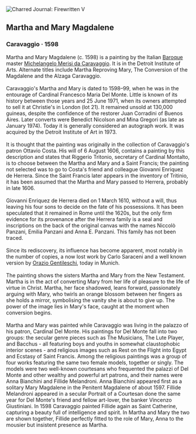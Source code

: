 <div class="artwork-of-the-day">
  <div class="container">
    <div class="img-wrapper">
      <img
        src="https://uploads5.wikiart.org/00129/images/caravaggio/martha-and-mary-magdalene.jpg!Large.jpg"
        alt="Charred Journal: Firewritten V" />
    </div>
    <div class="artwork-detail">
      <div class="artwork-origin"> 
        <h2 class="artwork-name">Martha and Mary Magdalene</h2>
        <h3 class="artist">
          Caravaggio
                    ·  1598
        </h3>
      </div>
      <p class="description">
        <span class="artwork-description-text ng-binding" ng-bind-html="viewModel.ArtworkOfTheDay.Description | unsafe">Martha and Mary Magdalene (c. 1598) is a painting by the Italian <a target="_blank" href="/en/artists-by-art-movement/baroque">Baroque</a> master <a target="_blank" href="/en/caravaggio">Michelangelo Merisi da Caravaggio</a>. It is in the Detroit Institute of Arts. Alternate titles include Martha Reproving Mary, The Conversion of the Magdalene and the Alzaga Caravaggio.
<br>
<br>Caravaggio's Martha and Mary is dated to 1598–99, when he was in the entourage of Cardinal Francesco Maria Del Monte. Little is known of its history between those years and 25 June 1971, when its owners attempted to sell it at Christie's in London (lot 21). It remained unsold at 130,000 guineas, despite the confidence of the restorer Juan Corradini of Buenos Aires. Later converts were Benedict Nicolson and Mina Gregori (as late as January 1974). Today it is generally considered an autograph work. It was acquired by the Detroit Institute of Art in 1973.
<br>
<br>It is thought that the painting was originally in the collection of Caravaggio's patron Ottavio Costa. His will of 6 August 1606, contains a painting by this description and states that Riggerio Tritonio, secretary of Cardinal Montalto, is to choose between the Martha and Mary and a Saint Francis; the painting not selected was to go to Costa's friend and colleague Giovanni Enriquez de Herrera. Since the Saint Francis later appears in the inventory of Tritinio, it has been assumed that the Martha and Mary passed to Herrera, probably in late 1606.
<br>
<br>Giovanni Enriquez de Herrera died on 1 March 1610, without a will, thus leaving his four sons to decide on the fate of his possessions. It has been speculated that it remained in Rome until the 1620s, but the only firm evidence for its provenance after the Herrera family is a seal and inscriptions on the back of the original canvas with the names Niccolò Panzani, Emilia Panzani and Anna E. Panzani. This family has not been traced.
<br>
<br>Since its rediscovery, its influence has become apparent, most notably in the number of copies, a now lost work by Carlo Saraceni and a well known version by <a target="_blank" href="/en/orazio-gentileschi">Orazio Gentileschi</a>, today in Munich.
<br>
<br>The painting shows the sisters Martha and Mary from the New Testament. Martha is in the act of converting Mary from her life of pleasure to the life of virtue in Christ. Martha, her face shadowed, leans forward, passionately arguing with Mary, who twirls an orange blossom between her fingers as she holds a mirror, symbolising the vanity she is about to give up. The power of the image lies in Mary's face, caught at the moment when conversion begins.
<br>
<br>Martha and Mary was painted while Caravaggio was living in the palazzo of his patron, Cardinal Del Monte. His paintings for Del Monte fall into two groups: the secular genre pieces such as The Musicians, The Lute Player, and Bacchus - all featuring boys and youths in somewhat claustophobic interior scenes - and religious images such as Rest on the Flight into Egypt and Ecstasy of Saint Francis. Among the religious paintings was a group of four works featuring the same two female models, together or singly. The models were two well-known courtesans who frequented the palazzi of Del Monte and other wealthy and powerful art patrons, and their names were Anna Bianchini and Fillide Melandroni. Anna Bianchini appeared first as a solitary Mary Magdalene in the Penitent Magdalene of about 1597. Fillide Melandroni appeared in a secular Portrait of a Courtesan done the same year for Del Monte's friend and fellow art-lover, the banker Vincenzo Giustiniani. In 1598 Caravaggio painted Fillide again as Saint Catherine, capturing a beauty full of intelligence and spirit. In Martha and Mary the two are shown together, Fillide perfectly fitted to the role of Mary, Anna to the mousier but insistent presence as Martha.</span>
                        <div class="text-shadow-container" ng-show="showShadow" style=""></div>
      </p>
    </div>
  </div>

</div>
